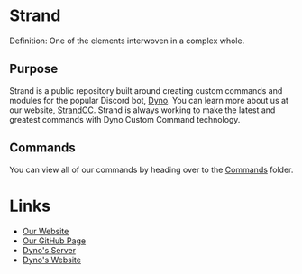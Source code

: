# Strand

Definition: One of the elements interwoven in a complex whole.

## Purpose
Strand is a public repository built around creating custom commands and modules for the popular Discord bot, [Dyno](https://dyno.gg). You can learn more about us at our website, [StrandCC](https://strandcc.tk). Strand is always working to make the latest and greatest commands with Dyno Custom Command technology.

## Commands
You can view all of our commands by heading over to the [Commands](https://github.com/Strand-Custom-Commands/Strand-Custom-Commands/tree/master/Commands) folder.

# Links
* [Our Website](https://strandcc.tk)
* [Our GitHub Page](https://github.com/Strand-Custom-Commands)
* [Dyno's Server](https://discord.gg/dyno)
* [Dyno's Website](https://dyno.gg)
